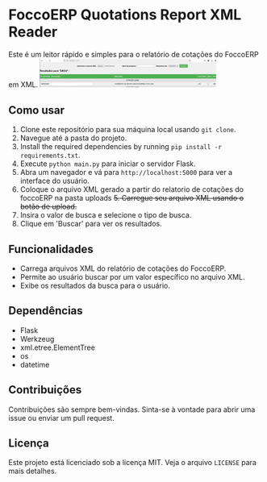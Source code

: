 # FoccoERP Quotations Report XML Reader

Este é um leitor rápido e simples para o relatório de cotações do FoccoERP em XML.
<img src="https://raw.githubusercontent.com/rtalis/foccoerp_report_reader/main/templates/image.png" width="350" title="ilustração">
## Como usar

1. Clone este repositório para sua máquina local usando `git clone`.
2. Navegue até a pasta do projeto.
3. Install the required dependencies by running `pip install -r requirements.txt`.
3. Execute `python main.py` para iniciar o servidor Flask.
4. Abra um navegador e vá para `http://localhost:5000` para ver a interface do usuário.
5. Coloque o arquivo XML gerado a partir do relatorio de cotações do foccoERP na pasta uploads
~~5. Carregue seu arquivo XML usando o botão de upload.~~
6. Insira o valor de busca e selecione o tipo de busca.
7. Clique em 'Buscar' para ver os resultados.

## Funcionalidades

- Carrega arquivos XML do relatório de cotações do FoccoERP.
- Permite ao usuário buscar por um valor específico no arquivo XML.
- Exibe os resultados da busca para o usuário.

## Dependências

- Flask
- Werkzeug
- xml.etree.ElementTree
- os
- datetime

## Contribuições

Contribuições são sempre bem-vindas. Sinta-se à vontade para abrir uma issue ou enviar um pull request.

## Licença

Este projeto está licenciado sob a licença MIT. Veja o arquivo `LICENSE` para mais detalhes.
